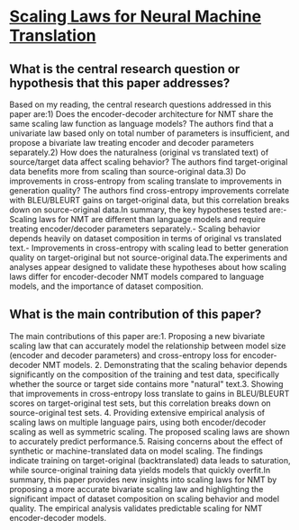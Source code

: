 # [Scaling Laws for Neural Machine Translation](https://arxiv.org/abs/2109.07740v1)

## What is the central research question or hypothesis that this paper addresses?

Based on my reading, the central research questions addressed in this paper are:1) Does the encoder-decoder architecture for NMT share the same scaling law function as language models? The authors find that a univariate law based only on total number of parameters is insufficient, and propose a bivariate law treating encoder and decoder parameters separately.2) How does the naturalness (original vs translated text) of source/target data affect scaling behavior? The authors find target-original data benefits more from scaling than source-original data.3) Do improvements in cross-entropy from scaling translate to improvements in generation quality? The authors find cross-entropy improvements correlate with BLEU/BLEURT gains on target-original data, but this correlation breaks down on source-original data.In summary, the key hypotheses tested are:- Scaling laws for NMT are different than language models and require treating encoder/decoder parameters separately.- Scaling behavior depends heavily on dataset composition in terms of original vs translated text.- Improvements in cross-entropy with scaling lead to better generation quality on target-original but not source-original data.The experiments and analyses appear designed to validate these hypotheses about how scaling laws differ for encoder-decoder NMT models compared to language models, and the importance of dataset composition.


## What is the main contribution of this paper?

The main contributions of this paper are:1. Proposing a new bivariate scaling law that can accurately model the relationship between model size (encoder and decoder parameters) and cross-entropy loss for encoder-decoder NMT models. 2. Demonstrating that the scaling behavior depends significantly on the composition of the training and test data, specifically whether the source or target side contains more "natural" text.3. Showing that improvements in cross-entropy loss translate to gains in BLEU/BLEURT scores on target-original test sets, but this correlation breaks down on source-original test sets. 4. Providing extensive empirical analysis of scaling laws on multiple language pairs, using both encoder/decoder scaling as well as symmetric scaling. The proposed scaling laws are shown to accurately predict performance.5. Raising concerns about the effect of synthetic or machine-translated data on model scaling. The findings indicate training on target-original (backtranslated) data leads to saturation, while source-original training data yields models that quickly overfit.In summary, this paper provides new insights into scaling laws for NMT by proposing a more accurate bivariate scaling law and highlighting the significant impact of dataset composition on scaling behavior and model quality. The empirical analysis validates predictable scaling for NMT encoder-decoder models.
